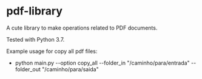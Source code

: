 # pdf-library

A cute library to make operations related to PDF documents.

Tested with Python 3.7.

Example usage for copy all pdf files:
- python main.py --option copy_all --folder_in "/caminho/para/entrada" --folder_out "/caminho/para/saida"
